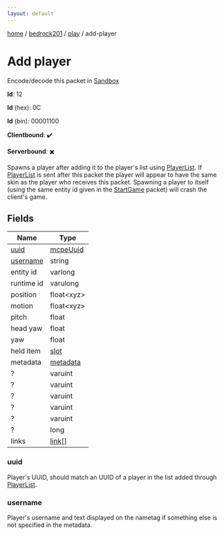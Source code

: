 ```yaml
---
layout: default
---
```


[home](/)  /  [bedrock201](/protocol/bedrock201)  /  [play](/protocol/bedrock201/play)  /  add-player

# Add player

Encode/decode this packet in [Sandbox](../../../sandbox/bedrock201#play.add_player)

**Id**: 12

**Id** (hex): 0C

**Id** (bin): 00001100

**Clientbound**: ✔️

**Serverbound**: ✖️

Spawns a player after adding it to the player's list using [PlayerList](#play_player-list). If [PlayerList](#play_player-list) is sent after this packet the player will appear to have the same skin as the player who receives this packet.
Spawning a player to itself (using the same entity id given in the [StartGame](#play_start-game) packet) will crash the client's game.

## Fields

Name | Type
---|---
[uuid](#uuid) | [mcpeUuid](/protocol/bedrock201/types/mcpe-uuid)
[username](#username) | string
entity id | varlong
runtime id | varulong
position | float&lt;xyz&gt;
motion | float&lt;xyz&gt;
pitch | float
head yaw | float
yaw | float
held item | [slot](/protocol/bedrock201/types/slot)
metadata | [metadata](/protocol/bedrock201/metadata)
? | varuint
? | varuint
? | varuint
? | varuint
? | varuint
? | long
links | [link](/protocol/bedrock201/types/link)[]

### uuid

Player's UUID, should match an UUID of a player in the list added through [PlayerList](#play_player-list).

### username

Player's username and text displayed on the nametag if something else is not specified in the metadata.
